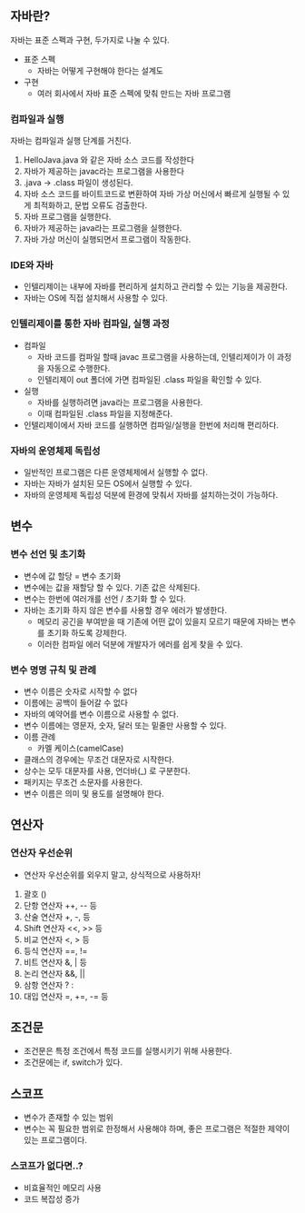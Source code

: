 ## 자바란?
자바는 표준 스펙과 구현, 두가지로 나눌 수 있다.
- 표준 스펙
    - 자바는 어떻게 구현해야 한다는 설계도
- 구현
    - 여러 회사에서 자바 표준 스펙에 맞춰 만드는 자바 프로그램

### 컴파일과 실행
자바는 컴파일과 실행 단계를 거친다.
1. HelloJava.java 와 같은 자바 소스 코드를 작성한다
2. 자바가 제공하는 javac라는 프로그램을 사용한다
3. .java -> .class 파일이 생성된다.
4. 자바 소스 코드를 바이트코드로 변환하여 자바 가상 머신에서 빠르게 실행될 수 있게 최적화하고, 문법 오류도 검출한다.
5. 자바 프로그램을 실행한다.
6. 자바가 제공하는 java라는 프로그램을 실행한다.
7. 자바 가상 머신이 실행되면서 프로그램이 작동한다.

### IDE와 자바
- 인텔리제이는 내부에 자바를 편리하게 설치하고 관리할 수 있는 기능을 제공한다.
- 자바는 OS에 직접 설치해서 사용할 수 있다.

### 인텔리제이를 통한 자바 컴파일, 실행 과정
- 컴파일
  - 자바 코드를 컴파일 할때 javac 프로그램을 사용하는데, 인텔리제이가 이 과정을 자동으로 수행한다.
  - 인텔리제이 out 폴더에 가면 컴파일된 .class 파일을 확인할 수 있다.
- 실행
  - 자바를 실행하려면 java라는 프로그램을 사용한다.
  - 이때 컴파일된 .class 파일을 지정해준다.
- 인텔리제이에서 자바 코드를 실행하면 컴파일/실행을 한번에 처리해 편리하다.

### 자바의 운영체제 독립성
- 일반적인 프로그램은 다른 운영체제에서 실행할 수 없다.
- 자바는 자바가 설치된 모든 OS에서 실행할 수 있다.
- 자바의 운영체제 독립성 덕분에 환경에 맞춰서 자바를 설치하는것이 가능하다.

## 변수

### 변수 선언 및 초기화
- 변수에 값 할당 = 변수 초기화
- 변수에는 값을 재할당 할 수 있다. 기존 값은 삭제된다.
- 변수는 한번에 여러개를 선언 / 초기화 할 수 있다.
- 자바는 초기화 하지 않은 변수를 사용할 경우 에러가 발생한다.
  - 메모리 공긴을 부여받을 때 기존에 어떤 값이 있을지 모르기 때문에 자바는 변수를 초기화 하도록 강제한다.
  - 이러한 컴파일 에러 덕분에 개발자가 에러를 쉽게 찾을 수 있다.

### 변수 명명 규칙 및 관례
- 변수 이름은 숫자로 시작할 수 없다
- 이름에는 공백이 들어갈 수 없다
- 자바의 예약어를 변수 이름으로 사용할 수 없다.
- 변수 이름에는 영문자, 숫자, 달러 또는 밑줄만 사용할 수 있다.
- 이름 관례
  - 카멜 케이스(camelCase)
- 클래스의 경우에는 무조건 대문자로 시작한다.
- 상수는 모두 대문자를 사용, 언더바(_) 로 구분한다.
- 패키지는 무조건 소문자를 사용한다.
- 변수 이름은 의미 및 용도를 설명해야 한다.

## 연산자

### 연산자 우선순위
- 연산자 우선순위를 외우지 말고, 상식적으로 사용하자!
1. 괄호 ()
2. 단항 연산자 ++, -- 등
3. 산술 연산자 +, -, 등
4. Shift 연산자 <<, >> 등
5. 비교 연산자 <, > 등
6. 등식 연산자 ==, !=
7. 비트 연산자 &, | 등
8. 논리 연산자 &&, ||
9. 삼항 연산자 ? :
10. 대입 연산자 =, +=, -= 등

## 조건문

- 조건문은 특정 조건에서 특정 코드를 실행시키기 위해 사용한다.
- 조건문에는 if, switch가 있다.

## 스코프

- 변수가 존재할 수 있는 범위
- 변수는 꼭 필요한 범위로 한정해서 사용해야 하며, 좋은 프로그램은 적절한 제약이 있는 프로그램이다.

### 스코프가 없다면..?
- 비효율적인 메모리 사용
- 코드 복잡성 증가